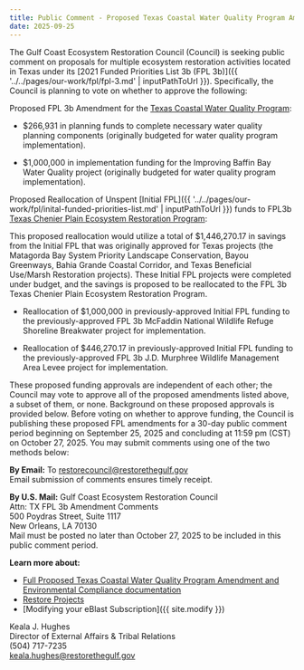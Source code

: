 ```yaml
---
title: Public Comment - Proposed Texas Coastal Water Quality Program Amendment
date: 2025-09-25
---
```

The Gulf Coast Ecosystem Restoration Council (Council) is seeking public comment on proposals for multiple ecosystem restoration activities located in Texas under its [2021 Funded Priorities List 3b (FPL 3b)]({{ '../../pages/our-work/fpl/fpl-3.md' | inputPathToUrl }}). Specifically, the Council is planning to vote on whether to approve the following:

Proposed FPL 3b Amendment for the [Texas Coastal Water Quality Program](/uploads/FPL3b_TX_Coastal_Water_Quality_Program_ProposalPackage_20200717.pdf):

- $266,931 in planning funds to complete necessary water quality planning components (originally budgeted for water quality program implementation).

- $1,000,000 in implementation funding for the Improving Baffin Bay Water Quality project (originally budgeted for water quality program implementation).

Proposed Reallocation of Unspent [Initial FPL]({{ '../../pages/our-work/fpl/inital-funded-priorities-list.md' | inputPathToUrl }}) funds to FPL3b [Texas Chenier Plain Ecosystem Restoration Program](/uploads/FPL3b_TX_Chenier_Plain_Ecosystem_Restoration_Program_ProposalPackage_20200717.pdf):

This proposed reallocation would utilize a total of $1,446,270.17 in savings from the Initial FPL that was originally approved for Texas projects (the Matagorda Bay System Priority Landscape Conservation, Bayou Greenways, Bahia Grande Coastal Corridor, and Texas Beneficial Use/Marsh Restoration projects). These Initial FPL projects were completed under budget, and the savings is proposed to be reallocated to the FPL 3b Texas Chenier Plain Ecosystem Restoration Program.

- Reallocation of $1,000,000 in previously-approved Initial FPL funding to the previously-approved FPL 3b McFaddin National Wildlife Refuge Shoreline Breakwater project for implementation.

- Reallocation of $446,270.17 in previously-approved Initial FPL funding to the previously-approved FPL 3b J.D. Murphree Wildlife Management Area Levee project for implementation.

These proposed funding approvals are independent of each other; the Council may vote to approve all of the proposed amendments listed above, a subset of them, or none. Background on these proposed approvals is provided below. Before voting on whether to approve funding, the Council is publishing these proposed FPL amendments for a 30-day public comment period beginning on September 25, 2025 and concluding at 11:59 pm (CST) on October 27, 2025\. You may submit comments using one of the two methods below:

**By Email:** To restorecouncil@restorethegulf.gov  
Email submission of comments ensures timely receipt.

**By U.S. Mail:** Gulf Coast Ecosystem Restoration Council  
Attn: TX FPL 3b Amendment Comments  
500 Poydras Street, Suite 1117  
New Orleans, LA 70130  
Mail must be posted no later than October 27, 2025 to be included in this public comment period.

**Learn more about:**

- [Full Proposed Texas Coastal Water Quality Program Amendment and Environmental Compliance documentation](/uploads/Proposed_Texas_FPL3_Amendment_and_Environmental_Compliance_documentation.pdf)
- [Restore Projects](https://experience.arcgis.com/experience/5552d321b5ad4f67b7fe8d23cbc24676)
- [Modifying your eBlast Subscription]({{ site.modify }})

Keala J. Hughes  
Director of External Affairs & Tribal Relations  
(504) 717-7235  
keala.hughes@restorethegulf.gov
